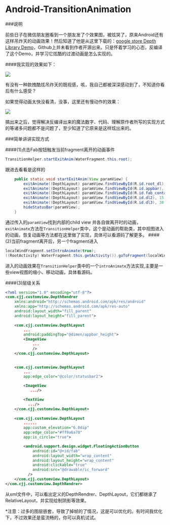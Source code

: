 Android-TransitionAnimation
======================

###说明

前些日子在微信朋友圈看到一个朋友发了个效果图，被炫哭了，原来Android还有这样吊炸天的动画效果！然后知道了他是从这里下载的：[google store Depth Library Demo](https://play.google.com/store/apps/details?id=no.agens.depth)，Github上并未看到作者开源出来。只是怀着学习的心态，反编译了这个Demo，并学习它炫酷的过渡动画是怎么实现的。

####我实现的效果如下：

![](http://ww2.sinaimg.cn/mw690/7ef01fcajw1f3269ss5scg20bb0hhhdu.gif)

有没有一种款拽酷炫吊炸天的既视感，咳，我自己都被深深感动到了，不知道你看后有什么感受？

如果觉得动画太快没看清，没事，这里还有慢动作的效果：

![](http://ww4.sinaimg.cn/mw690/7ef01fcajw1f3269yhcb7g20bb0hhhdu.gif)

搞出来之后，觉得解决反编译出来的魔法数字、代码、理解原作者所写的实现方式的等诸多问题都不是问题了，至少知道了它原来是这样炫出来的。

###简单讲讲实现方式

####(1)点击Fab按钮触发当前fragment离开的动画事件
```java
TransitionHelper.startExitAnim(WaterFragment.this.root);
```
跟进去看看是这样的
```java
    public static void startExitAnim(View paramView) {
        exitAnimate((DepthLayout) paramView.findViewById(R.id.root_dl), 0.0F, 30.0F, 15L, 190, true);
        exitAnimate((DepthLayout) paramView.findViewById(R.id.appbar), 15.0F, 20.0F, 30L, 170, true);
        exitAnimate((DepthLayout) paramView.findViewById(R.id.fab_container), 30.0F, 20.0F, 45L, 210, true);
        exitAnimate((DepthLayout) paramView.findViewById(R.id.dl2), 15.0F, 20.0F, 60L, 230, true);
        exitAnimate((DepthLayout) paramView.findViewById(R.id.dl3), 30.0F, 20.0F, 75L, 250, true);
        hideStatusBar(paramView);
    }
```
通过传入的`paramView`找到内部的child view 并各自做离开时的动画，`exitAnimate`方法在`TransitionHelper`类中，这个是动画的帮助类，其中视图进入的动画，恢复动画等方法都在这里做了实现，具体可以看源码了解更多。
####(2)当前fragment离开后，另一个fragment进入
```java
localWindFragment.setIntroAnimate(true);
((RootActivity) WaterFragment.this.getActivity()).goToFragment(localWindFragment);
```
进入的动画效果在`TransitionHelper`类中的一个`introAnimate`方法实现,主要是一些view视图的缩小、移动动画，具体看源码。

####(3)层级关系
```xml
<?xml version="1.0" encoding="utf-8"?>
<com.cjj.customview.DepthRendrer
    xmlns:android="http://schemas.android.com/apk/res/android"
    xmlns:app="http://schemas.android.com/apk/res-auto"
    android:layout_width="fill_parent"
    android:layout_height="fill_parent">
    
    <com.cjj.customview.DepthLayout
        ...
        android:paddingTop="@dimen/appbar_height">
        <ImageView
            ...
            />
    </com.cjj.customview.DepthLayout>
    

    <com.cjj.customview.DepthLayout
        ...
        app:edge_color="@color/statusbar2">

        <ImageView
           .../>

        <TextView
          .../>
    </com.cjj.customview.DepthLayout>
  
    <com.cjj.customview.DepthLayout
        ......
        app:custom_elevation="6.0dip"
        app:edge_color="#ff9a6a70"
        app:is_circle="true">

        <android.support.design.widget.FloatingActionButton
            android:id="@+id/fab"
            android:layout_width="wrap_content"
            android:layout_height="wrap_content"
            android:clickable="true"
            android:src="@drawable/ic_forward"
          />
    </com.cjj.customview.DepthLayout>
</com.cjj.customview.DepthRendrer>
```
从xml文件中，可以看出定义的DepthRendrer、DepthLayout，它们都继承了RelativeLayout，并实现绘制阴影等效果。

*注意：过多的图层嵌套，导致了掉帧的了情况，这是可以优化的。有时间我优化下，不过效果还是蛮流畅的，你可以真机试试。









